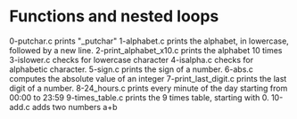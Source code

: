 # Functions and nested loops
0-putchar.c prints "\_putchar"
1-alphabet.c prints the alphabet, in lowercase, followed by a new line.
2-print_alphabet_x10.c prints the alphabet 10 times
3-islower.c checks for lowercase character
4-isalpha.c checks for alphabetic character.
5-sign.c prints the sign of a number.
6-abs.c computes the absolute value of an integer
7-print_last_digit.c prints the last digit of a number.
8-24_hours.c prints every minute of the day starting from 00:00 to 23:59
9-times_table.c prints the 9 times table, starting with 0.
10-add.c adds two numbers a+b
